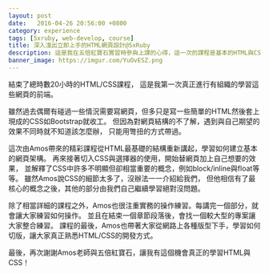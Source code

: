 ```yaml
---
layout: post
date:   2016-04-26 20:56:00 +0800
category: experience
tags: [5xruby, web-develop, course]
title: 深入淺出立即上手的HTML網頁設計@5xRuby
description: 這是我在五倍紅寶石實習時參與上課的心得，這一次的課程是基本的HTML與CSS使用。
banner_image: https://imgur.com/YuOvESZ.png
---
```


結束了總時數20小時的HTML/CSS課程，
這是我第一次真正進行有組織的學習這些網頁的前端。

雖然過去偶爾有碰過一些情況需要寫網頁，但多只是寫一些簡單的HTML然後套上現成的CSS如Bootstrap就收工。
但因為對網頁結構的不了解，遇到與自己期望的效果不同時就不知道該怎麼辦，
只能用彆扭的方式帶過。

這次由Amos帶來的精彩課程從HTML最基礎的結構重新講起，學習如何建立基本的網頁架構。
再來接著切入CSS與選擇器的使用，開始替網頁加上自己想要的效果，
並解釋了CSS中許多不明顯但卻相當重要的概念，例如block/inline與float等等。
雖然Amos說CSS的細節太多了，沒辦法一一介紹給我們，
但他相信有了最核心的概念之後，其他的部分由我們自己繼續學習絕對沒問題。

除了相當詳細的課程之外，Amos也很注重實務的操作練習。每講完一個部分，就會讓大家練習如何操作。
並且在結束一個章節段落後，會找一個較大型的專案讓大家整合練習。
課程的最後，Amos也帶著大家從網路上各種版型下手，學習如何切版，讓大家真正熟悉HTML/CSS的開發方式。

最後，再次謝謝Amos老師與五倍紅寶石，讓我有這個機會真正的學習HTML與CSS！

